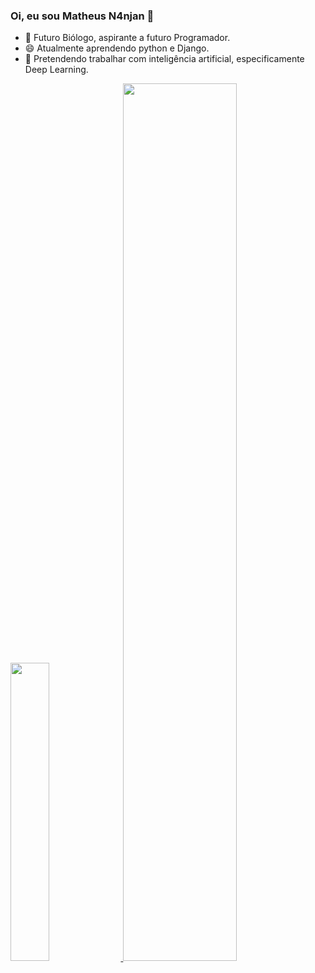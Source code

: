 ### Oi, eu sou Matheus N4njan 👋

- 🌱 Futuro Biólogo, aspirante a futuro Programador.
- 😄 Atualmente aprendendo python e Django. 
- 🤖 Pretendendo trabalhar com inteligência artificial, especificamente Deep Learning.
 <div align="left">
  <a href="https://github.com/n4njan">
  <img width="35%" src="https://github-readme-stats.vercel.app/api?username=n4njan&show_icons=true&theme=dracula&include_all_commits=true&count_private=true"/>
  <img width="60%" src="https://github-readme-stats.vercel.app/api/top-langs/?username=n4njan&layout=compact&langs_count=7&theme=dracula"/>
</div>
  

  
